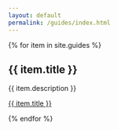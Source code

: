 ```yaml
---
layout: default
permalink: /guides/index.html
---
```


{% for item in site.guides %}
  <h2>{{ item.title }}</h2>
  <p>{{ item.description }}</p>
  <p><a href="{{ item.url | relative_url }}">{{ item.title }}</a></p>
{% endfor %}
